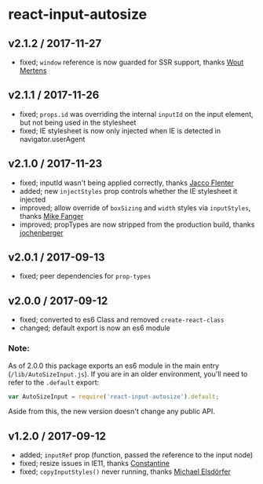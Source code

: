 # react-input-autosize

## v2.1.2 / 2017-11-27

* fixed; `window` reference is now guarded for SSR support, thanks [Wout Mertens](https://github.com/wmertens)

## v2.1.1 / 2017-11-26

* fixed; `props.id` was overriding the internal `inputId` on the input element, but not being used in the stylesheet
* fixed; IE stylesheet is now only injected when IE is detected in navigator.userAgent

## v2.1.0 / 2017-11-23

* fixed; inputId wasn't being applied correctly, thanks [Jacco Flenter](https://github.com/flenter)
* added; new `injectStyles` prop controls whether the IE stylesheet it injected
* improved; allow override of `boxSizing` and `width` styles via `inputStyles`, thanks [Mike Fanger](https://github.com/mvf4z7)
* improved; propTypes are now stripped from the production build, thanks [jochenberger](https://github.com/jochenberger)

## v2.0.1 / 2017-09-13

* fixed; peer dependencies for `prop-types`

## v2.0.0 / 2017-09-12

* fixed; converted to es6 Class and removed `create-react-class`
* changed; default export is now an es6 module

### Note:

As of 2.0.0 this package exports an es6 module in the main entry
(`/lib/AutoSizeInput.js`). If you are in an older environment, you'll need to
refer to the `.default` export:

```js
var AutoSizeInput = require('react-input-autosize').default;
```

Aside from this, the new version doesn't change any public API.

## v1.2.0 / 2017-09-12

* added; `inputRef` prop (function, passed the reference to the input node)
* fixed; resize issues in IE11, thanks [Constantine](https://github.com/costagolub)
* fixed; `copyInputStyles()` never running, thanks [Michael Elsdörfer](https://github.com/miracle2k)
